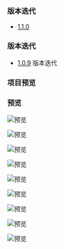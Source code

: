 
### 版本迭代
- [1.1.0]()

### 版本迭代

- [1.0.9](https://github.com/gaowei1012/CloudDrop/wiki/v1.0.9) 版本迭代

### 项目预览

### 预览
![预览](https://clouddrop.oss-cn-beijing.aliyuncs.com/app/1.png)

![预览](https://clouddrop.oss-cn-beijing.aliyuncs.com/app/2.png)

![预览](https://clouddrop.oss-cn-beijing.aliyuncs.com/app/3.png)

![预览](https://clouddrop.oss-cn-beijing.aliyuncs.com/app/4.png)

![预览](https://clouddrop.oss-cn-beijing.aliyuncs.com/app/5.png)

![预览](https://clouddrop.oss-cn-beijing.aliyuncs.com/app/6.png)

![预览](https://clouddrop.oss-cn-beijing.aliyuncs.com/app/7.png)

![预览](https://clouddrop.oss-cn-beijing.aliyuncs.com/app/8.png)

![预览](https://clouddrop.oss-cn-beijing.aliyuncs.com/app/9.png)

